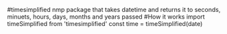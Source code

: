 #timesimplified
	nmp package that takes datetime and returns it to seconds, minuets, hours, days, months and years passed
#How it works
	import timeSimplified from 'timesimplified'
    const time =  timeSimplified(date)
